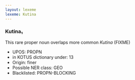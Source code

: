 ```yaml
---
layout: lexeme
lexeme: Kutina
---
```


###  Kutina₁

This rare proper noun overlaps more common *Kutina* (FIXME)
* UPOS:  PROPN
* in KOTUS dictionary under:  13
* Origin:  finer
* Possible NER class:  GEO
* Blacklisted:  PROPN-BLOCKING

